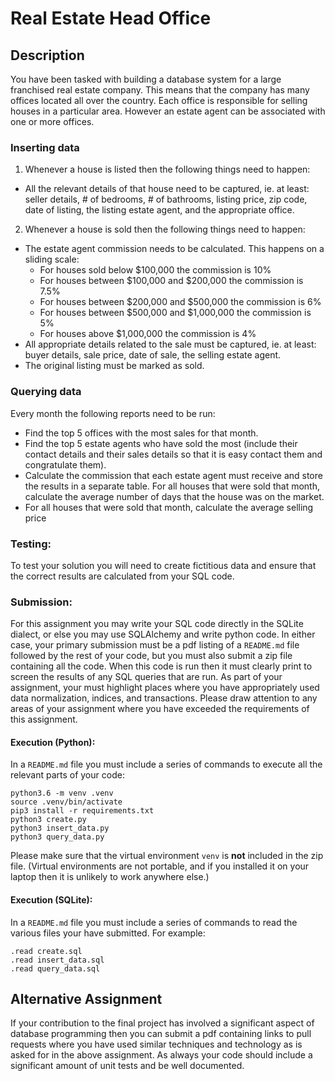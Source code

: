 # Real Estate Head Office
## Description

You have been tasked with building a database system for a large franchised real
estate company. This means that the company has many offices located all over
the country. Each office is responsible for selling houses in a particular area.
However an estate agent can be associated with one or more offices.

### Inserting data
1. Whenever a house is listed then the following things need to happen:
 -  All the relevant details of that house need to be captured, ie. at least: seller details, # of bedrooms, # of bathrooms, listing price, zip code, date of listing, the listing estate agent, and the appropriate office.
2. Whenever a house is sold then the following things need to happen:
 - The estate agent commission needs to be calculated. This happens on a sliding scale:
   - For houses sold below $100,000 the commission is 10%
   - For houses between $100,000 and $200,000 the commission is 7.5%
   - For houses between $200,000 and $500,000 the commission is 6%
   - For houses between $500,000 and $1,000,000 the commission is 5%
   - For houses above $1,000,000 the commission is 4%
 - All appropriate details related to the sale must be captured, ie. at least: buyer details, sale price, date of sale, the selling estate agent.
 - The original listing must be marked as sold.

### Querying data
Every month the following reports need to be run:
 - Find the top 5 offices with the most sales for that month.
 - Find the top 5 estate agents who have sold the most (include their contact details and their sales details so that it is easy contact them and congratulate them).
 - Calculate the commission that each estate agent must receive and store the results in a separate table. For all houses that were sold that month, calculate the average number of days that the house was on the market.
 - For all houses that were sold that month, calculate the average selling price

### Testing:
To test your solution you will need to create fictitious data and ensure that
the correct results are calculated from your SQL code.

### Submission:
For this assignment you may write your SQL code directly in the SQLite dialect,
or else you may use SQLAlchemy and write python code. In either case, your
primary submission must be a pdf listing of a `README.md` file followed by the
rest of your code, but you must also submit a zip file containing all the code.
When this code is run then it must clearly print to screen the results of any
SQL queries that are run. As part of your assignment, your must highlight places
where you have appropriately used data normalization, indices, and transactions.
Please draw attention to any areas of your assignment where you have exceeded
the requirements of this assignment.

#### Execution (Python):
In a `README.md` file you must include a series of commands to execute all the
relevant parts of your code:

```python3
python3.6 -m venv .venv
source .venv/bin/activate
pip3 install -r requirements.txt
python3 create.py
python3 insert_data.py
python3 query_data.py
```

Please make sure that the virtual environment `venv` is **not** included in 
the zip file. (Virtual environments are not portable, and if you installed it 
on your laptop then it is unlikely to work anywhere else.)

#### Execution (SQLite):
In a `README.md` file you must include a series of commands to read the various
files your have submitted. For example:

```sqlite3
.read create.sql
.read insert_data.sql
.read query_data.sql
```

## Alternative Assignment
If your contribution to the final project has involved a significant aspect of
database programming then you can submit a pdf containing links to pull
requests where you have used similar techniques and technology as is asked for
in the above assignment. As always your code should include a significant
amount of unit tests and be well documented.
